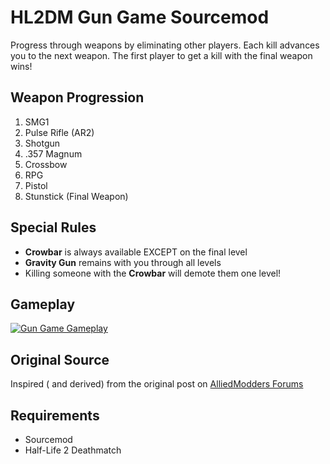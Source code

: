 # HL2DM Gun Game Sourcemod

Progress through weapons by eliminating other players. Each kill advances you to the next weapon. The first player to get a kill with the final weapon wins!

## Weapon Progression

1. SMG1
2. Pulse Rifle (AR2)
3. Shotgun
4. .357 Magnum
5. Crossbow
6. RPG
7. Pistol
8. Stunstick (Final Weapon)

## Special Rules

- **Crowbar** is always available EXCEPT on the final level
- **Gravity Gun** remains with you through all levels
- Killing someone with the **Crowbar** will demote them one level!

## Gameplay 

[![Gun Game Gameplay](https://streamable.com/ppf821)](https://streamable.com/ppf821)

## Original Source

Inspired ( and derived) from the original post on [AlliedModders Forums](https://forums.alliedmods.net/showthread.php?p=2803056)

## Requirements

- Sourcemod
- Half-Life 2 Deathmatch

